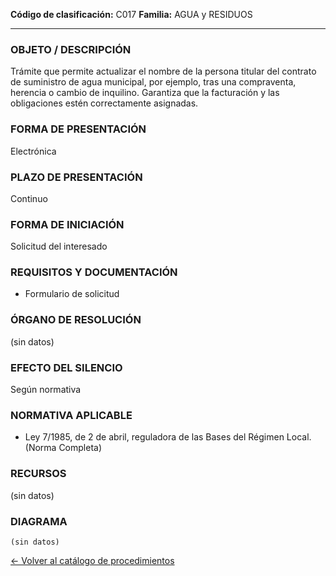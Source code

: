 
**Código de clasificación:** C017
**Familia:** AGUA y  RESIDUOS

---

### OBJETO / DESCRIPCIÓN

Trámite que permite actualizar el nombre de la persona titular del contrato de suministro de agua municipal, por ejemplo, tras una compraventa, herencia o cambio de inquilino. Garantiza que la facturación y las obligaciones estén correctamente asignadas.

### FORMA DE PRESENTACIÓN

Electrónica

### PLAZO DE PRESENTACIÓN

Continuo

### FORMA DE INICIACIÓN

Solicitud del interesado

### REQUISITOS Y DOCUMENTACIÓN

- Formulario de solicitud

### ÓRGANO DE RESOLUCIÓN

(sin datos)

### EFECTO DEL SILENCIO

Según normativa

### NORMATIVA APLICABLE

- Ley 7/1985, de 2 de abril, reguladora de las Bases del Régimen Local. (Norma Completa)

### RECURSOS

(sin datos)

### DIAGRAMA

```mermaid
(sin datos)
```

[← Volver al catálogo de procedimientos](../buscador.md)